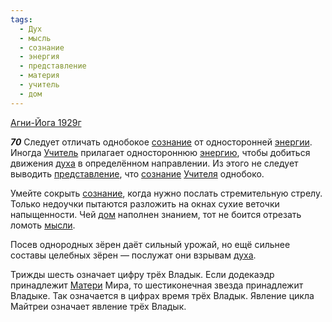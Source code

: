 ```yaml
---
tags:
  - Дух
  - мысль
  - сознание
  - энергия
  - представление
  - материя
  - учитель
  - дом
---
```


[Агни-Йога 1929г](https://127.0.0.1:4002/agni/1929)

___70___
Следует отличать однобокое [сознание](../../../tags/#сознание) от односторонней [энергии](../../../tags/#энергия). Иногда [Учитель](../../../tags/#учитель) прилагает одностороннюю [энергию](../../../tags/#энергия), чтобы добиться движения [духа](../../../tags/#Дух) в определённом направлении. Из этого не следует выводить [представление](../../../tags/#представление), что [сознание](../../../tags/#сознание) [Учителя](../../../tags/#учитель) однобоко.   

Умейте сокрыть [сознание](../../../tags/#сознание), когда нужно послать стремительную стрелу. Только недоучки пытаются разложить на окнах сухие веточки напыщенности. Чей [дом](../../../tags/#дом) наполнен знанием, тот не боится отрезать ломоть [мысли](../../../tags/#мысль).   

Посев однородных зёрен даёт сильный урожай, но ещё сильнее составы целебных зёрен — послужат они взрывам [духа](../../../tags/#Дух).   

Трижды шесть означает цифру трёх Владык. Если додекаэдр принадлежит [Матери](../../../tags/#материя) Мира, то шестиконечная звезда принадлежит Владыке. Так означается в цифрах время трёх Владык. Явление цикла Майтреи означает явление трёх Владык.